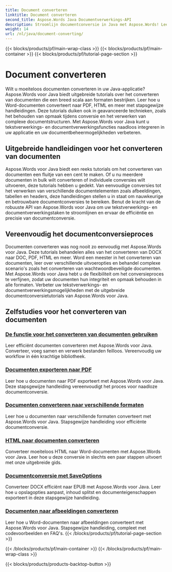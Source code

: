 ```yaml
---
title: Document converteren
linktitle: Document converteren
second_title: Aspose.Words Java Documentverwerkings-API
description: Stroomlijn documentconversie in Java met Aspose.Words! Leer uitgebreide handleidingen voor tekstverwerking en documentverwerking
weight: 14
url: /nl/java/document-converting/
---
```


{{< blocks/products/pf/main-wrap-class >}}
{{< blocks/products/pf/main-container >}}
{{< blocks/products/pf/tutorial-page-section >}}

# Document converteren


Wilt u moeiteloos documenten converteren in uw Java-applicatie? Aspose.Words voor Java biedt uitgebreide tutorials over het converteren van documenten die een breed scala aan formaten bestrijken. Leer hoe u Word-documenten converteert naar PDF, HTML en meer met stapsgewijze handleidingen. Deze tutorials duiken ook in geavanceerde technieken, zoals het behouden van opmaak tijdens conversie en het verwerken van complexe documentstructuren. Met Aspose.Words voor Java kunt u tekstverwerkings- en documentverwerkingsfuncties naadloos integreren in uw applicatie en uw documentbeheermogelijkheden verbeteren.

## Uitgebreide handleidingen voor het converteren van documenten

Aspose.Words voor Java biedt een reeks tutorials om het converteren van documenten een fluitje van een cent te maken. Of u nu meerdere documenten in bulk wilt converteren of individuele conversies wilt uitvoeren, deze tutorials hebben u gedekt. Van eenvoudige conversies tot het verwerken van verschillende documentelementen zoals afbeeldingen, tabellen en headers, deze handleidingen stellen u in staat om nauwkeurige en betrouwbare documentconversies te bereiken. Benut de kracht van de robuuste API van Aspose.Words voor Java om uw tekstverwerkings- en documentverwerkingstaken te stroomlijnen en ervaar de efficiëntie en precisie van documentconversie.

## Vereenvoudig het documentconversieproces

Documenten converteren was nog nooit zo eenvoudig met Aspose.Words voor Java. Deze tutorials behandelen alles van het converteren van DOCX naar DOC, PDF, HTML en meer. Word een meester in het converteren van documenten, leer over verschillende uitvoeropties en behandel complexe scenario's zoals het converteren van wachtwoordbeveiligde documenten. Met Aspose.Words voor Java hebt u de flexibiliteit om het conversieproces te verfijnen, zodat uw documenten hun integriteit en opmaak behouden in alle formaten. Verbeter uw tekstverwerkings- en documentverwerkingsmogelijkheden met de uitgebreide documentconversietutorials van Aspose.Words voor Java.

## Zelfstudies voor het converteren van documenten

### [De functie voor het converteren van documenten gebruiken](./using-document-converting/)
Leer efficiënt documenten converteren met Aspose.Words voor Java. Converteer, voeg samen en verwerk bestanden feilloos. Vereenvoudig uw workflow in één krachtige bibliotheek.
### [Documenten exporteren naar PDF](./exporting-documents-to-pdf/)
Leer hoe u documenten naar PDF exporteert met Aspose.Words voor Java. Deze stapsgewijze handleiding vereenvoudigt het proces voor naadloze documentconversie.
### [Documenten converteren naar verschillende formaten](./converting-documents-different-formats/)
Leer hoe u documenten naar verschillende formaten converteert met Aspose.Words voor Java. Stapsgewijze handleiding voor efficiënte documentconversie.
### [HTML naar documenten converteren](./converting-html-documents/)
Converteer moeiteloos HTML naar Word-documenten met Aspose.Words voor Java. Leer hoe u deze conversie in slechts een paar stappen uitvoert met onze uitgebreide gids.
### [Documentconversie met SaveOptions](./document-conversion-saveoptions/)
Converteer DOCX efficiënt naar EPUB met Aspose.Words voor Java. Leer hoe u opslagopties aanpast, inhoud splitst en documenteigenschappen exporteert in deze stapsgewijze handleiding.
### [Documenten naar afbeeldingen converteren](./converting-documents-images/)
Leer hoe u Word-documenten naar afbeeldingen converteert met Aspose.Words voor Java. Stapsgewijze handleiding, compleet met codevoorbeelden en FAQ's.
{{< /blocks/products/pf/tutorial-page-section >}}

{{< /blocks/products/pf/main-container >}}
{{< /blocks/products/pf/main-wrap-class >}}

{{< blocks/products/products-backtop-button >}}
